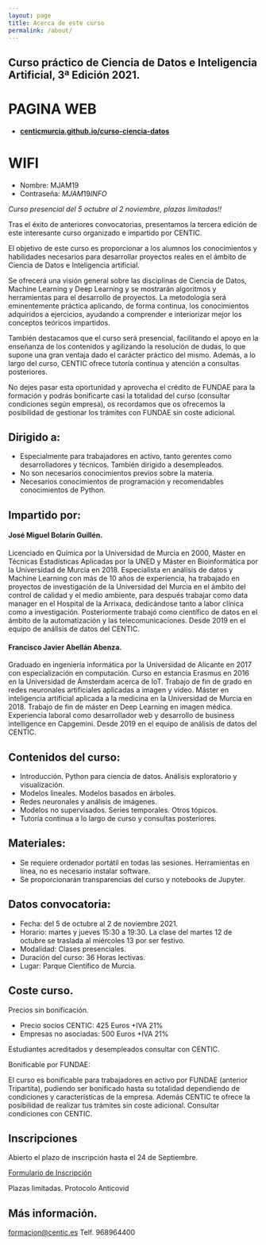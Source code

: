 ```yaml
---
layout: page
title: Acerca de este curso
permalink: /about/
---
```


## Curso práctico de Ciencia de Datos e Inteligencia Artificial, 3ª Edición 2021.

# PAGINA WEB
- [**centicmurcia.github.io/curso-ciencia-datos**](centicmurcia.github.io/curso-ciencia-datos)

# WIFI
- Nombre: MJAM19
- Contraseña: $MJAM19INFO$


*Curso presencial del 5 octubre al 2 noviembre, plazas limitadas!!*

Tras el éxito de anteriores convocatorias, presentamos la tercera edición de este interesante curso organizado e impartido por CENTIC.

El objetivo de este curso es proporcionar a los alumnos los conocimientos y habilidades necesarios para desarrollar proyectos reales en el ámbito de Ciencia de Datos e Inteligencia artificial.

Se ofrecerá una visión general sobre las disciplinas de Ciencia de Datos, Machine Learning y Deep Learning y se mostrarán algoritmos y herramientas para el desarrollo de proyectos. La metodología será eminentemente práctica aplicando, de forma continua, los conocimientos adquiridos a ejercicios, ayudando a comprender e interiorizar mejor los conceptos teóricos impartidos.

También destacamos que el curso será presencial, facilitando el apoyo en la enseñanza de los contenidos y agilizando la resolución de dudas, lo que supone una gran ventaja dado el carácter práctico del mismo. Además, a lo largo del curso, CENTIC ofrece tutoría continua y atención a consultas posteriores.

No dejes pasar esta oportunidad y aprovecha el crédito de FUNDAE para la formación y podrás bonificarte casi la totalidad del curso (consultar condiciones según empresa), os recordamos que os ofrecemos la posibilidad de gestionar los trámites con FUNDAE sin coste adicional.

## Dirigido a:

- Especialmente para trabajadores en activo, tanto gerentes como desarrolladores y técnicos. También dirigido a desempleados.
- No son necesarios conocimientos previos sobre la materia.
- Necesarios conocimientos de programación y recomendables conocimientos de Python.

## Impartido por:

#### José Miguel Bolarín Guillén.

Licenciado en Química por la Universidad de Murcia en 2000, Máster en Técnicas Estadísticas Aplicadas por la UNED y Máster en Bioinformática por la Universidad de Murcia en 2018. Especialista en análisis de datos y Machine Learning con más de 10 años de experiencia, ha trabajado en proyectos de investigación de la Universidad del Murcia en el ámbito del control de calidad y el medio ambiente, para después trabajar como data manager en el Hospital de la Arrixaca, dedicándose tanto a labor clínica como a investigación. Posteriormente trabajó como científico de datos en el ámbito de la automatización y las telecomunicaciones. Desde 2019 en el equipo de análisis de datos del CENTIC.

#### Francisco Javier Abellán Abenza.

Graduado en ingeniería informática por la Universidad de Alicante en 2017 con especialización en computación. Curso en estancia Erasmus en 2016 en la Universidad de Ámsterdam acerca de IoT. Trabajo de fin de grado en redes neuronales artificiales aplicadas a imagen y video.  Máster en inteligencia artificial aplicada a la medicina en la Universidad de Murcia en 2018. Trabajo de fin de máster en Deep Learning en imagen médica. Experiencia laboral como desarrollador web y desarrollo de business intelligence en Capgemini. Desde 2019 en el equipo de análisis de datos del CENTIC.

## Contenidos del curso:
- Introducción. Python para ciencia de datos. Análisis exploratorio y visualización.
- Modelos lineales. Modelos basados en árboles.
- Redes neuronales y análisis de imágenes.
- Modelos no supervisados. Series temporales. Otros tópicos.
- Tutoría continua a lo largo de curso y consultas posteriores.

## Materiales:
- Se requiere ordenador portátil en todas las sesiones. Herramientas en línea, no es necesario instalar software.
- Se proporcionarán transparencias del curso y notebooks de Jupyter.

## Datos convocatoria:
- Fecha: del 5 de octubre al 2 de noviembre 2021.
- Horario: martes y jueves 15:30 a 19:30. La clase del martes 12 de octubre se traslada al miércoles 13 por ser festivo.
- Modalidad: Clases presenciales.
- Duración del curso: 36 Horas lectivas.
- Lugar: Parque Científico de Murcia.

## Coste curso.
Precios sin bonificación.

- Precio socios CENTIC: 425 Euros +IVA 21%
- Empresas no asociadas: 500 Euros +IVA 21%

Estudiantes acreditados y desempleados consultar con CENTIC.

Bonificable por FUNDAE:

El curso es bonificable para trabajadores en activo por FUNDAE (anterior Tripartita), pudiendo ser bonificado hasta su totalidad dependiendo de condiciones y características de la empresa. Además CENTIC te ofrece la posibilidad de realizar tus trámites sin coste adicional. Consultar condiciones con CENTIC.

## Inscripciones

Abierto el plazo de inscripción hasta el 24 de Septiembre.

[Formulario de Inscripción](https://docs.google.com/forms/d/e/1FAIpQLSf10rF0aGV1n_5lsFBc5CnwkpDNFZSmgfeLC4ld7cRXel9j6Q/viewform)

Plazas limitadas. Protocolo Anticovid

## Más información.
[formacion@centic.es](mailto:formacion@centic.es)
Telf. 968964400